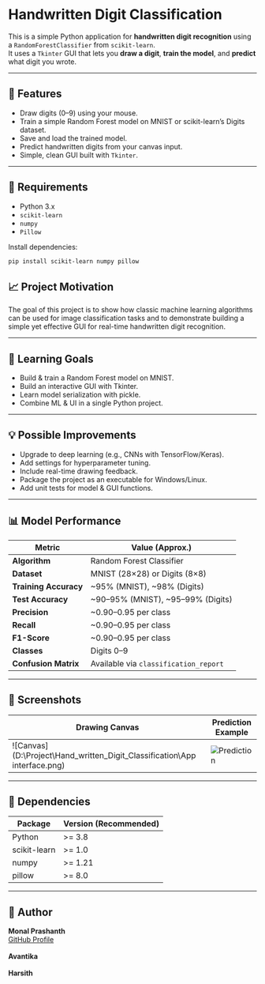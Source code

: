# Handwritten Digit Classification

This is a simple Python application for **handwritten digit recognition** using a `RandomForestClassifier` from `scikit-learn`.  
It uses a `Tkinter` GUI that lets you **draw a digit**, **train the model**, and **predict** what digit you wrote.

---

## 📌 Features

- Draw digits (0–9) using your mouse.
- Train a simple Random Forest model on MNIST or scikit-learn’s Digits dataset.
- Save and load the trained model.
- Predict handwritten digits from your canvas input.
- Simple, clean GUI built with `Tkinter`.

---

## 🚀 Requirements

- Python 3.x
- `scikit-learn`
- `numpy`
- `Pillow`

Install dependencies:
```bash
pip install scikit-learn numpy pillow
```


## 📈 Project Motivation

The goal of this project is to show how classic machine learning algorithms can be used for image classification tasks and to demonstrate building a simple yet effective GUI for real-time handwritten digit recognition.

---

## 🎯 Learning Goals

- Build & train a Random Forest model on MNIST.
- Build an interactive GUI with Tkinter.
- Learn model serialization with pickle.
- Combine ML & UI in a single Python project.

---

## 💡 Possible Improvements

- Upgrade to deep learning (e.g., CNNs with TensorFlow/Keras).
- Add settings for hyperparameter tuning.
- Include real-time drawing feedback.
- Package the project as an executable for Windows/Linux.
- Add unit tests for model & GUI functions.

---
## 📊 Model Performance

| Metric                | Value (Approx.)               |
|-----------------------|--------------------------------|
| **Algorithm**         | Random Forest Classifier      |
| **Dataset**           | MNIST (28×28) or Digits (8×8) |
| **Training Accuracy** | ~95% (MNIST), ~98% (Digits)   |
| **Test Accuracy**     | ~90–95% (MNIST), ~95–99% (Digits) |
| **Precision**         | ~0.90–0.95 per class          |
| **Recall**            | ~0.90–0.95 per class          |
| **F1-Score**          | ~0.90–0.95 per class          |
| **Classes**           | Digits 0–9                    |
| **Confusion Matrix**  | Available via `classification_report` |

---
## 📸 Screenshots

| Drawing Canvas | Prediction Example |
|----------------|--------------------|
| ![Canvas](D:\Project\Hand_written_Digit_Classification\App interface.png) | ![Prediction](screenshots/prediction.png) |

---

## 🧩 Dependencies

| Package | Version (Recommended) |
|---------|-----------------------|
| Python  | >= 3.8                |
| scikit-learn | >= 1.0          |
| numpy   | >= 1.21               |
| pillow  | >= 8.0                 |

---

## 👤 Author

**Monal Prashanth**  
[GitHub Profile](https://github.com/monal95)<br><br>
**Avantika**<br><br>
**Harsith**

